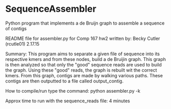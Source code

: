 # SequenceAssembler
Python program that implements a de Bruijn graph to assemble a sequence of contigs

README file for assembler.py for Comp 167 hw2
    written by: Becky Cutler (rcutle01)
    2.17.15

Summary: This program aims to separate a given file of sequence into its respective kmers 
         and from these nodes, build a de Bruijin graph. This graph is then 
         analyzed so that only the "good" sequence reads are used to build 
         the graph. Using these "good" reads, the graph is rebuilt wit the
         correct kmers. From this graph, contigs are made by walking various
         paths. These contigs are then outputted to a file called output_contig.

How to compile/run
type the command:
python assembler.py <FILE NAME> -k <KMER SIZE>

Approx time to run with the sequence_reads file: 4 minutes 
